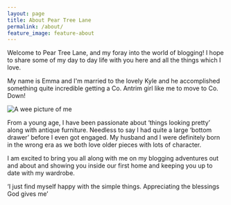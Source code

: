 ```yaml
---
layout: page
title: About Pear Tree Lane
permalink: /about/
feature_image: feature-about
---
```


Welcome to Pear Tree Lane, and my foray into the world of blogging!  I hope to share some of my day to day life with you here and all the things which I love.My name is Emma and I'm married to the lovely Kyle and he accomplished something quite incredible getting a Co. Antrim girl like me to move to Co. Down!

![A wee picture of me](../img/post-assets/emma.jpg)

From a young age, I have been passionate about ‘things looking pretty’ along with antique furniture.Needless to say I had quite a large ‘bottom drawer’ before I even got engaged. My husband and I were definitely  born in the wrong era as we both love older pieces with lots of character.
I am excited to bring you all along with me on my blogging adventures out and about and showing you inside our first home and keeping you up to date with my wardrobe.‘I just find myself happy with the simple things. Appreciating the blessings God gives me’



